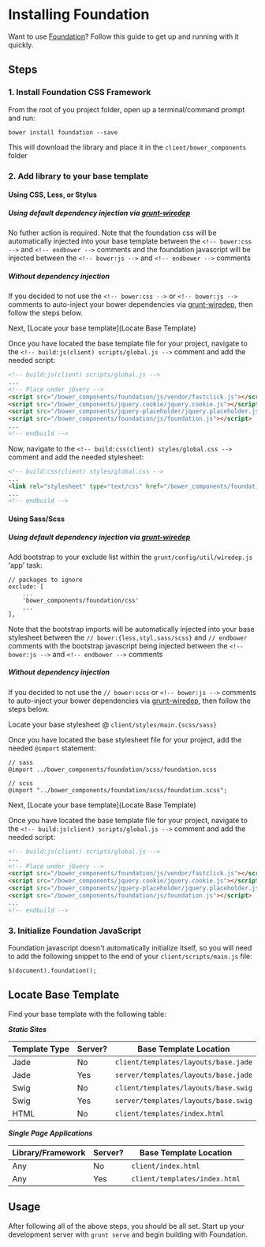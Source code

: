 # Installing Foundation
Want to use [Foundation](http://foundation.zurb.com/)? Follow this guide to get up and running with it quickly.

## Steps

### 1. Install Foundation CSS Framework
From the root of you project folder, open up a terminal/command prompt and run:

```
bower install foundation --save
```

This will download the library and place it in the `client/bower_components` folder

### 2. Add library to your base template

#### Using CSS, Less, or Stylus
##### Using default dependency injection via [grunt-wiredep](https://github.com/stephenplusplus/grunt-wiredep)

No futher action is required. Note that the foundation css will be automatically injected into your base template between the `<!-- bower:css -->` and `<!-- endbower -->` comments and the foundation javascript will be injected between the `<!-- bower:js -->` and `<!-- endbower -->` comments

##### Without dependency injection

If you decided to not use the `<!-- bower:css -->` or `<!-- bower:js -->` comments to auto-inject your bower dependencies via [grunt-wiredep](https://github.com/stephenplusplus/grunt-wiredep), then follow the steps below.

Next, [Locate your base template](Locate Base Template)

Once you have located the base template file for your project, navigate to the `<!-- build:js(client) scripts/global.js -->` comment and add the needed script:

```html
<!-- build:js(client) scripts/global.js -->
...
<!-- Place under jQuery -->
<script src="/bower_components/foundation/js/vendor/fastclick.js"></script>
<script src="/bower_components/jquery.cookie/jquery.cookie.js"></script>
<script src="/bower_components/jquery-placeholder/jquery.placeholder.js"></script>
<script src="/bower_components/foundation/js/foundation.js"></script>
...
<!-- endbuild -->
```

Now, navigate to the `<!-- build:css(client) styles/global.css -->` comment and add the needed stylesheet:

```html
<!-- build:css(client) styles/global.css -->
...
<link rel="stylesheet" type="text/css" href="/bower_components/foundation/css/foundation.css">
...
<!-- endbuild -->
```

#### Using Sass/Scss
##### Using default dependency injection via [grunt-wiredep](https://github.com/stephenplusplus/grunt-wiredep)

Add bootstrap to your exclude list within the `grunt/config/util/wiredep.js` 'app' task:

```
// packages to ignore
exclude: [
    ...
    'bower_components/foundation/css'
    ...
],
```

Note that the bootstrap imports will be automatically injected into your base stylesheet between the `// bower:{less,styl,sass/scss}` and `// endbower` comments with the bootstrap javascript being injected between the `<!-- bower:js -->` and `<!-- endbower -->` comments

##### Without dependency injection

If you decided to not use the `// bower:scss` or `<!-- bower:js -->` comments to auto-inject your bower dependencies via [grunt-wiredep](https://github.com/stephenplusplus/grunt-wiredep), then follow the steps below.

Locate your base stylesheet @ `client/styles/main.{scss/sass}`

Once you have located the base stylesheet file for your project, add the needed `@import` statement:

```
// sass
@import ../bower_components/foundation/scss/foundation.scss

// scss
@import "../bower_components/foundation/scss/foundation.scss";
```

Next, [Locate your base template](Locate Base Template)

Once you have located the base template file for your project, navigate to the `<!-- build:js(client) scripts/global.js -->` comment and add the needed script:

```html
<!-- build:js(client) scripts/global.js -->
...
<!-- Place under jQuery -->
<script src="/bower_components/foundation/js/vendor/fastclick.js"></script>
<script src="/bower_components/jquery.cookie/jquery.cookie.js"></script>
<script src="/bower_components/jquery-placeholder/jquery.placeholder.js"></script>
<script src="/bower_components/foundation/js/foundation.js"></script>
...
<!-- endbuild -->
```


### 3. Initialize Foundation JavaScript

Foundation javascript doesn't automatically initialize itself, so you will need to add the following snippet to the end of your `client/scripts/main.js` file:

```
$(document).foundation();
```

## Locate Base Template

Find your base template with the following table:

***Static Sites***

|Template Type | Server? | Base Template Location
|---------|---------------|---------
|Jade | No  | `client/templates/layouts/base.jade`
|Jade | Yes | `server/templates/layouts/base.jade`
|Swig | No |`client/templates/layouts/base.swig`
|Swig | Yes | `server/templates/layouts/base.swig`
|HTML | No | `client/templates/index.html`

***Single Page Applications***

|Library/Framework | Server? | Base Template Location
|---------|---------------|---------
|Any | No  | `client/index.html`
|Any | Yes | `client/templates/index.html`

## Usage
After following all of the above steps, you should be all set. Start up your development server with `grunt serve` and begin building with Foundation.
